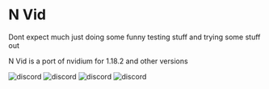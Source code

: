# N Vid

Dont expect much just doing some funny testing stuff and trying some stuff out

N Vid is a port of nvidium for 1.18.2 and other versions

 <img src="https://i.cbc.ca/1.6828776.1691000834!/fileImage/httpImage/image.jpg_gen/derivatives/16x9_780/oppenheimer.jpg" alt="discord" />
 <img src="https://i.cbc.ca/1.6828776.1691000834!/fileImage/httpImage/image.jpg_gen/derivatives/16x9_780/oppenheimer.jpg" alt="discord" />
 <img src="https://i.cbc.ca/1.6828776.1691000834!/fileImage/httpImage/image.jpg_gen/derivatives/16x9_780/oppenheimer.jpg" alt="discord" />
 <img src="https://i.cbc.ca/1.6828776.1691000834!/fileImage/httpImage/image.jpg_gen/derivatives/16x9_780/oppenheimer.jpg" alt="discord" />

